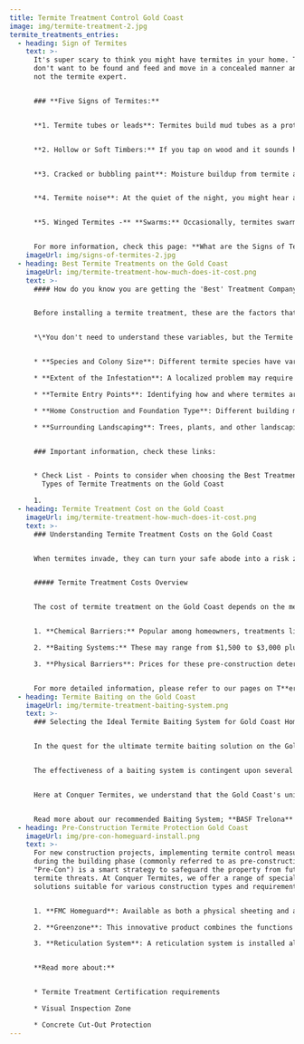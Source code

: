 ```yaml
---
title: Termite Treatment Control Gold Coast
image: img/termite-treatment-2.jpg
termite_treatments_entries:
  - heading: Sign of Termites
    text: >-
      It's super scary to think you might have termites in your home. Termites
      don't want to be found and feed and move in a concealed manner and you're
      not the termite expert.


      ### **Five Signs of Termites:**


      **1. Termite tubes or leads**: Termites build mud tubes as a protective shield to access food. If you see mud tubes along your walls or foundation, it strongly indicates termites.


      **2. Hollow or Soft Timbers:** If you tap on wood and it sounds hollow, it may indicate that termites have eaten the inside of the wood. Damaged wood: Termites eat wood from the inside out, causing it to become thin and brittle. If you see any damaged or softwood in your home, it could be a sign of termites.


      **3. Cracked or bubbling paint**: Moisture buildup from termite activity can cause the paint on wooden surfaces to crack or bubble.


      **4. Termite noise**: At the quiet of the night, you might hear a tapping noise or a crunching munching sound.


      **5. Winged Termites -** **Swarms:** Occasionally, termites swarm to start new colonies. If you see a swarm of winged termites (Alates) or find discarded wings, especially near light sources, this could indicate a termite presence.


      For more information, check this page: **What are the Signs of Termites?**
    imageUrl: img/signs-of-termites-2.jpg
  - heading: Best Termite Treatments on the Gold Coast
    imageUrl: img/termite-treatment-how-much-does-it-cost.png
    text: >-
      #### How do you know you are getting the 'Best' Treatment Company?


      Before installing a termite treatment, these are the factors that need to be considered: 


      *\*You don't need to understand these variables, but the Termite Technician you engage certainly does!*


      * **Species and Colony Size**: Different termite species have varied behaviours and threats. Knowing the species and understanding the size of the colony is fundamental in determining treatment.

      * **Extent of the Infestation**: A localized problem may require a different strategy compared to a widespread infestation.

      * **Termite Entry Points**: Identifying how and where termites are entering your home can help target the treatment effectively.

      * **Home Construction and Foundation Type**: Different building materials and foundation types can influence which treatment methods are most appropriate.

      * **Surrounding Landscaping**: Trees, plants, and other landscaping elements around your property can impact termite behaviour and treatment choices.


      ### Important information, check these links:


      * Check List - Points to consider when choosing the Best Treatment Company
        Types of Termite Treatments on the Gold Coast

      1.
  - heading: Termite Treatment Cost on the Gold Coast
    imageUrl: img/termite-treatment-how-much-does-it-cost.png
    text: >-
      ### Understanding Termite Treatment Costs on the Gold Coast


      When termites invade, they can turn your safe abode into a risk zone. If you're encountering these unwelcome guests on the Gold Coast, it's natural to consider the financial aspect of the eradication process.


      ##### Termite Treatment Costs Overview


      The cost of termite treatment on the Gold Coast depends on the method used:


      1. **Chemical Barriers:** Popular among homeowners, treatments like Termidor HE typically cost between $3,000 to $4,000, with variations based on the home's perimeter and chosen chemical.

      2. **Baiting Systems:** These may range from $1,500 to $3,000 plus ongoing monitoring fees, determined by the property size and number of stations needed.

      3. **Physical Barriers**: Prices for these pre-construction deterrents are custom quoted based on the specific project requirements.


      For more detailed information, please refer to our pages on T**ermite Treatment Barrier Cost - Gold Coast**
  - heading: Termite Baiting on the Gold Coast
    imageUrl: img/termite-treatment-baiting-system.png
    text: >-
      ### Selecting the Ideal Termite Baiting System for Gold Coast Homes


      In the quest for the ultimate termite baiting solution on the Gold Coast, it's imperative to look beyond the surface and choose a system that delivers real results. 


      The effectiveness of a baiting system is contingent upon several factors, including its ability to attract termites, the bait's quality, and the system's design.


      Here at Conquer Termites, we understand that the Gold Coast's unique climate and termite species require a baiting system that is robust and reliable. 


      Read more about our recommended Baiting System; **BASF Trelona**
  - heading: Pre-Construction Termite Protection Gold Coast
    imageUrl: img/pre-con-homeguard-install.png
    text: >-
      For new construction projects, implementing termite control measures
      during the building phase (commonly referred to as pre-construction or
      "Pre-Con") is a smart strategy to safeguard the property from future
      termite threats. At Conquer Termites, we offer a range of specialized
      solutions suitable for various construction types and requirements:


      1. **FMC Homeguard**: Available as both a physical sheeting and a parging paint, FMC Homeguard acts as an effective termite barrier. It is specifically engineered to prevent termite entry, providing lasting defence for the new build.

      2. **Greenzone**: This innovative product combines the functions of an expansion joint foam with termite-repellent capabilities. Greenzone is an excellent choice for builders looking for a dual-purpose solution that also repels termites.

      3. **Reticulation System**: A reticulation system is installed along the external perimeter of the building and involves a network of underground pipes. This system is designed for the future reapplication of termite control chemicals, offering a long-term termite management solution without the need for disruptive re-treatment processes.


      **Read more about:**


      * Termite Treatment Certification requirements

      * Visual Inspection Zone

      * Concrete Cut-Out Protection
---
```

